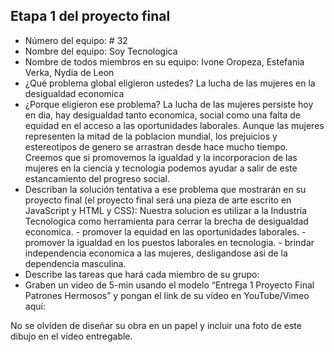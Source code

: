 ## Etapa 1 del proyecto final

- Número del equipo: # 32
- Nombre del equipo: Soy Tecnologica 
- Nombre de todos miembros en su equipo: Ivone Oropeza, Estefania Verka, Nydia de Leon
- ¿Qué problema global eligieron ustedes? La lucha de las mujeres en la desigualdad economica 
- ¿Porque eligieron ese problema? La lucha de las mujeres persiste hoy en dia, hay desigualdad tanto economica, social como una falta de equidad en el acceso a las oportunidades laborales. Aunque las mujeres representen la mitad de la poblacion mundial, los prejuicios y estereotipos de genero se arrastran desde hace mucho tiempo. Creemos que si promovemos la igualdad y la incorporacion de las mujeres en la ciencia y tecnologia podemos ayudar a salir de este estancamiento del progreso social.
- Describan la solución tentativa a ese problema que mostrarán en su proyecto final (el proyecto final será una pieza de arte escrito en JavaScript y HTML y CSS): Nuestra solucion es utilizar a la Industria Tecnologica como herramienta para cerrar la brecha de desigualdad economica. - promover la equidad en las oportunidades laborales. - promover la igualdad en los puestos laborales en tecnologia. - brindar independencia economica a las mujeres, desligandose asi de la dependencia masculina.
- Describe las tareas que hará cada miembro de su grupo:
- Graben un video de 5-min usando el modelo “Entrega 1 Proyecto Final Patrones Hermosos” y pongan el link de su vídeo en YouTube/Vimeo aquí:

No se olviden de diseñar su obra en un papel y incluir una foto de este dibujo en el vídeo entregable.
